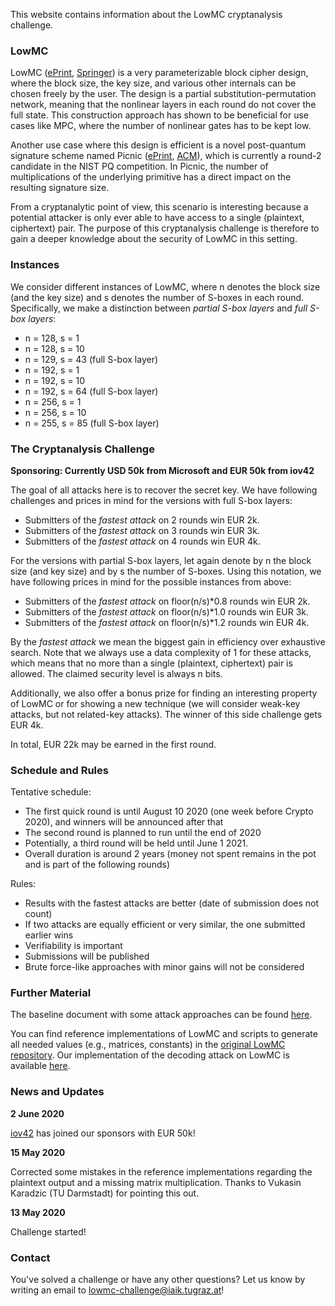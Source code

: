This website contains information about the LowMC cryptanalysis challenge.

<!--
### Sponsors
<p align="center">
  <img height="80" src="https://raw.githubusercontent.com/lowmcchallenge/lowmcchallenge.github.io/master/media/logo_microsoft.png" />
  <img height="80" src="https://raw.githubusercontent.com/lowmcchallenge/lowmcchallenge.github.io/master/media/logo_iov42.png" />
</p>

### Developers
<p align="center">
  <img height="80" src="https://raw.githubusercontent.com/lowmcchallenge/lowmcchallenge.github.io/master/media/logo_tugraz.png" />
</p>
-->

### LowMC
LowMC ([ePrint](https://eprint.iacr.org/2016/687), [Springer](https://link.springer.com/chapter/10.1007/978-3-662-46800-5_17)) is a very parameterizable block cipher design, where the block size, the key size, and various other internals can be chosen freely by the user. The design is a partial substitution-permutation network, meaning that the nonlinear layers in each round do not cover the full state. This construction approach has shown to be beneficial for use cases like MPC, where the number of nonlinear gates has to be kept low.

Another use case where this design is efficient is a novel post-quantum signature scheme named Picnic ([ePrint](https://eprint.iacr.org/2017/279), [ACM](https://dl.acm.org/citation.cfm?doid=3133956.3133997)), which is currently a round-2 candidate in the NIST PQ competition. In Picnic, the number of multiplications of the underlying primitive has a direct impact on the resulting signature size.

From a cryptanalytic point of view, this scenario is interesting because a potential attacker is only ever able to have access to a single (plaintext, ciphertext) pair. The purpose of this cryptanalysis challenge is therefore to gain a deeper knowledge about the security of LowMC in this setting.

### Instances
We consider different instances of LowMC, where n denotes the block size (and the key size) and s denotes the number of S-boxes in each round. Specifically, we make a distinction between *partial S-box layers* and *full S-box layers*:
- n = 128, s = 1
- n = 128, s = 10
- n = 129, s = 43 (full S-box layer)
- n = 192, s = 1
- n = 192, s = 10
- n = 192, s = 64 (full S-box layer)
- n = 256, s = 1
- n = 256, s = 10
- n = 255, s = 85 (full S-box layer)

### The Cryptanalysis Challenge

**Sponsoring: Currently USD 50k from Microsoft and EUR 50k from iov42**

The goal of all attacks here is to recover the secret key. We have following challenges and prices in mind for the versions with full S-box layers:
- Submitters of the *fastest attack* on 2 rounds win EUR 2k.
- Submitters of the *fastest attack* on 3 rounds win EUR 3k.
- Submitters of the *fastest attack* on 4 rounds win EUR 4k.

For the versions with partial S-box layers, let again denote by n the block size (and key size) and by s the number of S-boxes. Using this notation, we have following prices in mind for the possible instances from above:
- Submitters of the *fastest attack* on floor(n/s)*0.8 rounds win EUR 2k.
- Submitters of the *fastest attack* on floor(n/s)*1.0 rounds win EUR 3k.
- Submitters of the *fastest attack* on floor(n/s)*1.2 rounds win EUR 4k.

By the *fastest attack* we mean the biggest gain in efficiency over exhaustive search. Note that we always use a data complexity of 1 for these attacks, which means that no more than a single (plaintext, ciphertext) pair is allowed. The claimed security level is always n bits.

Additionally, we also offer a bonus prize for finding an interesting property of LowMC or for showing a new technique (we will consider weak-key attacks, but not related-key attacks). The winner of this side challenge gets EUR 4k.

In total, EUR 22k may be earned in the first round.

<!--
The goal of the attacks is to recover the key. The challenge is to use one of our proposed instances and to find an attack covering more rounds than what is suggested by the following table.

| n   | s  | r   |
|-----|----|-----|
| 128 | 1  | 140 |
| 128 | 10 | 14  |
| 129 | 43 | 4   |
| 192 | 1  | 210 |
| 192 | 10 | 21  |
| 192 | 64 | 4   |
| 256 | 1  | 280 |
| 256 | 10 | 28  |
| 255 | 85 | 4   |
-->

### Schedule and Rules
Tentative schedule:
- The first quick round is until August 10 2020 (one week before Crypto 2020), and winners will be announced after that
- The second round is planned to run until the end of 2020
- Potentially, a third round will be held until June 1 2021.
- Overall duration is around 2 years (money not spent remains in the pot and is part of the following rounds)

Rules:
- Results with the fastest attacks are better (date of submission does not count)
- If two attacks are equally efficient or very similar, the one submitted earlier wins
- Verifiability is important
- Submissions will be published
- Brute force-like approaches with minor gains will not be considered

### Further Material
The baseline document with some attack approaches can be found [here](https://github.com/lowmcchallenge/lowmcchallenge-material/blob/master/docs/survey.pdf).

You can find reference implementations of LowMC and scripts to generate all needed values (e.g., matrices, constants) in the [original LowMC repository](https://github.com/LowMC/lowmc). Our implementation of the decoding attack on LowMC is available [here](https://github.com/lowmcchallenge/lowmcchallenge-material/tree/master/code/decoding-attack).

### News and Updates
**2 June 2020**

[iov42](https://iov42.com/) has joined our sponsors with EUR 50k!

**15 May 2020**

Corrected some mistakes in the reference implementations regarding the plaintext output and a missing matrix multiplication. Thanks to Vukasin Karadzic (TU Darmstadt) for pointing this out.

**13 May 2020**

Challenge started!

### Contact
You've solved a challenge or have any other questions? Let us know by writing an email to [lowmc-challenge@iaik.tugraz.at](mailto:lowmc-challenge@iaik.tugraz.at)!